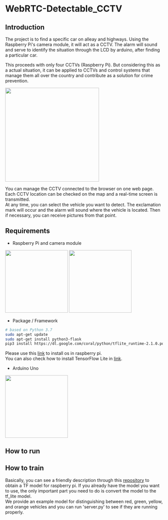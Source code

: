 # WebRTC-Detectable_CCTV

## Introduction
The project is to find a specific car on alleay and highways. Using the Raspberry Pi's camera module, it will act as a CCTV. The alarm will sound and serve to identify the situation through the LCD by arduino, after finding a particular car.

This proceeds with only four CCTVs (Raspberry Pi). But considering this as a actual situation, it can be applied to CCTVs and control systems that manage them all over the country and contribute as a solution for crime prevention.

<img src="https://user-images.githubusercontent.com/63901518/104932677-43866580-59eb-11eb-8a5d-8078441061bc.png" height=300>

You can manage the CCTV connected to the browser on one web page.
Each CCTV location can be checked on the map and a real-time screen is transmitted.  
At any time, you can select the vehicle you want to detect. The exclamation mark will occur and the alarm will sound where the vehicle is located. Then if necessary, you can receive pictures from that point.

## Requirements
- Raspberry Pi and camera module

<img src="https://user-images.githubusercontent.com/63901518/104931462-c9091600-59e9-11eb-9545-b4b47e36048f.png" height=200> <img src="https://user-images.githubusercontent.com/63901518/104931621-fc4ba500-59e9-11eb-9009-15bd3aea548e.png" height=200>


- Package / Framework


```bash
# based on Python 3.7
sudo apt-get update
sudo apt-get install python3-flask
pip3 install https://dl.google.com/coral/python/tflite_runtime-2.1.0.post1-cp37-cp37m-linux_armv7l.whl
```
Please use this [link](https://www.raspberrypi.org/software/operating-systems/) to install os in raspberry pi.  
You can also check how to install TensorFlow Lite in [link](https://www.tensorflow.org/lite/guide/python).


- Arduino Uno

<img src="https://user-images.githubusercontent.com/63901518/104931820-49c81200-59ea-11eb-8cda-e51dcbdccccf.png" height=200>

## How to run

## How to train
Basically, you can see a friendly description through this [repository](https://github.com/EdjeElectronics/TensorFlow-Lite-Object-Detection-on-Android-and-Raspberry-Pi) to obtain a TF model for raspberry pi.	If you already have the model you want to use, the only important part you need to do is convert the model to the tf_lite model.  
We provide an example model for distinguishing between red, green, yellow, and orange vehicles and you can run 'server.py' to see if they are running properly.

